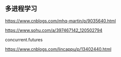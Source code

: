 ## 多进程学习

https://www.cnblogs.com/mhq-martin/p/9035640.html

https://www.sohu.com/a/397467142_120502794

concurrent.futures

https://www.cnblogs.com/lincappu/p/13402440.html